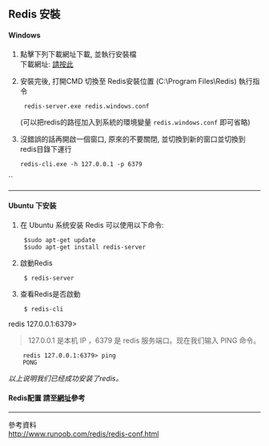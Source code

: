 ## Redis 安裝

#### Windows

1. 點擊下列下載網址下載, 並執行安裝檔  
下載網址: [請按此](https://github.com/microsoftarchive/redis/releases)
2. 安裝完後, 打開CMD 切換至 Redis安裝位置 (C:\Program Files\Redis) 執行指令

        redis-server.exe redis.windows.conf

    (可以把redis的路徑加入到系統的環境變量 `redis.windows.conf` 即可省略)   
  
3. 沒錯誤的話再開啟一個窗口, 原來的不要關閉, 並切換到新的窗口並切換到redis目錄下運行

       redis-cli.exe -h 127.0.0.1 -p 6379

``
- - -
#### Ubuntu 下安装
1. 在 Ubuntu 系统安装 Redis 可以使用以下命令:

        $sudo apt-get update
        $sudo apt-get install redis-server
        
2. 啟動Redis

        $ redis-server
        
3. 查看Redis是否啟動

        $ redis-cli

redis 127.0.0.1:6379>
 >127.0.0.1 是本机 IP ，6379 是 redis 服务端口。现在我们输入 PING 命令。
 
        redis 127.0.0.1:6379> ping
        PONG
 
*以上说明我们已经成功安装了redis。*

#### Redis配置 請至[網址](http://www.runoob.com/redis/redis-conf.html)參考

---
參考資料   
http://www.runoob.com/redis/redis-conf.html